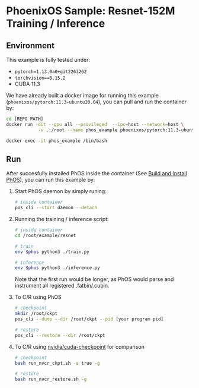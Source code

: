 # PhoenixOS Sample: Resnet-152M Training / Inference

## Environment

This example is fully tested under:

* `pytorch=1.13.0a0+git2263262`
* `torchvision==0.15.2`
* CUDA 11.3

We have already built a docker image for running this example (`phoenixos/pytorch:11.3-ubuntu20.04`), you can pull and run the container by:

```bash
cd [REPO PATH]
docker run -dit --gpu all --privileged  --ipc=host --network=host \
            -v .:/root --name phos_example phoenixos/pytorch:11.3-ubuntu20.04

docker exec -it phos_example /bin/bash
```

## Run

After succesfully installed PhOS inside the container (See [Build and Install PhOS](https://github.com/SJTU-IPADS/PhoenixOS/tree/zhuobin/fix_cli?tab=readme-ov-file#i-build-and-install-phos)), you can run this example by:

1. Start PhOS daemon by simply runing:

    ```bash
    # inside container
    pos_cli --start daemon --detach
    ```

2. Running the training / inference script:

    ```bash
    # inside container
    cd /root/example/resnet

    # train
    env $phos python3 ./train.py

    # inference
    env $phos python3 ./inference.py
    ```

    Note that the first run would be longer, as PhOS would parse and instrument all registered .fatbin/.cubin.

3. To C/R using PhOS

    ```bash
    # checkpoint
    mkdir /root/ckpt
    pos_cli --dump --dir /root/ckpt --pid [your program pid]

    # restore
    pos_cli --restore --dir /root/ckpt
    ```

4. To C/R using [nvidia/cuda-checkpoint](https://github.com/NVIDIA/cuda-checkpoint) for comparison

    ```bash
    # checkpoint
    bash run_nvcr_ckpt.sh -s true -g

    # restore
    bash run_nvcr_restore.sh -g
    ```
